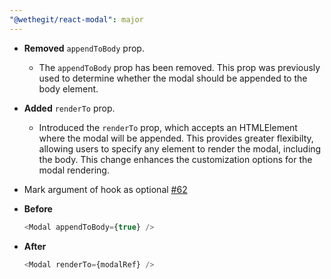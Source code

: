 ```yaml
---
"@wethegit/react-modal": major
---
```


- **Removed** `appendToBody` prop.

  - The `appendToBody` prop has been removed. This prop was previously used to determine whether the modal should be appended to the body element.

- **Added** `renderTo` prop.

  - Introduced the `renderTo` prop, which accepts an HTMLElement where the modal will be appended. This provides greater flexibilty, allowing users to specify any element to render the modal, including the body. This change enhances the customization options for the modal rendering.

- Mark argument of hook as optional [#62](https://github.com/wethegit/react-modal/issues/62)

- **Before**

  ```javascript
  <Modal appendToBody={true} />
  ```

- **After**

  ```javascript
  <Modal renderTo={modalRef} />
  ```
